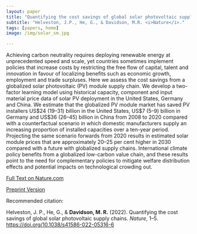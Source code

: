 ```yaml
---
layout: paper
title: "Quantifying the cost savings of global solar photovoltaic supply chains"
subtitle: "Helveston, J.P., He, G., & Davidson, M.R. <i>Nature</i>."
tags: [papers, home]
image: /img/solar_sm.jpg

---
```


Achieving carbon neutrality requires deploying renewable energy at unprecedented speed and scale, yet countries sometimes implement policies that increase costs by restricting the free flow of capital, talent and innovation in favour of localizing benefits such as economic growth, employment and trade surpluses. Here we assess the cost savings from a globalized solar photovoltaic (PV) module supply chain. We develop a two-factor learning model using historical capacity, component and input material price data of solar PV deployment in the United States, Germany and China. We estimate that the globalized PV module market has saved PV installers US\$24 (19–31) billion in the United States, US\$7 (5–9) billion in Germany and US\$36 (26–45) billion in China from 2008 to 2020 compared with a counterfactual scenario in which domestic manufacturers supply an increasing proportion of installed capacities over a ten-year period. Projecting the same scenario forwards from 2020 results in estimated solar module prices that are approximately 20–25 per cent higher in 2030 compared with a future with globalized supply chains. International climate policy benefits from a globalized low-carbon value chain, and these results point to the need for complementary policies to mitigate welfare distribution effects and potential impacts on technological crowding out.

[Full Text on Nature.com](https://rdcu.be/cYkmp)

[Preprint Version](https://drive.google.com/file/d/1u2VeAYNzYQWZaABiJUcHogYNbC2BuWV_/view?usp=sharing)

Recommended citation:

Helveston, J. P., He, G., & **Davidson, M. R.** (2022). Quantifying the cost savings of global solar photovoltaic supply chains. _Nature_, 1–5. https://doi.org/10.1038/s41586-022-05316-6







